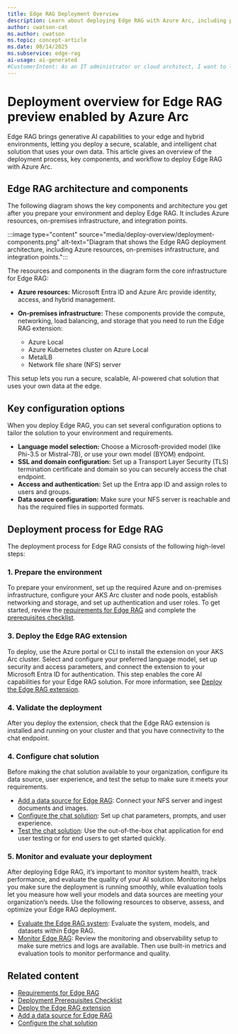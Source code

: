 ```yaml
---
title: Edge RAG Deployment Overview
description: Learn about deploying Edge RAG with Azure Arc, including prerequisites, configuration options, and steps for secure, scalable AI at the edge.
author: cwatson-cat
ms.author: cwatson
ms.topic: concept-article
ms.date: 08/14/2025
ms.subservice: edge-rag
ai-usage: ai-generated
#CustomerIntent: As an IT administrator or cloud architect, I want to learn about deploying and configuring Edge RAG with Azure Arc so that I can enable a secure, scalable AI-powered chat solution using my organization's data at the edge.
---
```


# Deployment overview for Edge RAG preview enabled by Azure Arc

Edge RAG brings generative AI capabilities to your edge and hybrid environments, letting you deploy a secure, scalable, and intelligent chat solution that uses your own data. This article gives an overview of the deployment process, key components, and workflow to deploy Edge RAG with Azure Arc.

## Edge RAG architecture and components

The following diagram shows the key components and architecture you get after you prepare your environment and deploy Edge RAG. It includes Azure resources, on-premises infrastructure, and integration points.

:::image type="content" source="media/deploy-overview/deployment-components.png" alt-text="Diagram that shows the Edge RAG deployment architecture, including Azure resources, on-premises infrastructure, and integration points.":::

The resources and components in the diagram form the core infrastructure for Edge RAG:

- **Azure resources:**
  Microsoft Entra ID and Azure Arc provide identity, access, and hybrid management.

- **On-premises infrastructure:**
  These components provide the compute, networking, load balancing, and storage that you need to run the Edge RAG extension:

  - Azure Local
  - Azure Kubernetes cluster on Azure Local
  - MetalLB
  - Network file share (NFS) server

This setup lets you run a secure, scalable, AI-powered chat solution that uses your own data at the edge.

## Key configuration options

When you deploy Edge RAG, you can set several configuration options to tailor the solution to your environment and requirements.

- **Language model selection:** Choose a Microsoft-provided model (like Phi-3.5 or Mistral-7B), or use your own model (BYOM) endpoint.
- **SSL and domain configuration:** Set up a Transport Layer Security (TLS) termination certificate and domain so you can securely access the chat endpoint.
- **Access and authentication:** Set up the Entra app ID and assign roles to users and groups.
- **Data source configuration:** Make sure your NFS server is reachable and has the required files in supported formats.

## Deployment process for Edge RAG

The deployment process for Edge RAG consists of the following high-level steps:

### 1. Prepare the environment

To prepare your environment, set up the required Azure and on-premises infrastructure, configure your AKS Arc cluster and node pools, establish networking and storage, and set up authentication and user roles. To get started, review the [requirements for Edge RAG](requirements.md) and complete the [prerequisites checklist](complete-prerequisites.md).

### 3. Deploy the Edge RAG extension

To deploy, use the Azure portal or CLI to install the extension on your AKS Arc cluster. Select and configure your preferred language model, set up security and access parameters, and connect the extension to your Microsoft Entra ID for authentication. This step enables the core AI capabilities for your Edge RAG solution. For more information, see [Deploy the Edge RAG extension](deploy.md).

### 4. Validate the deployment

After you deploy the extension, check that the Edge RAG extension is installed and running on your cluster and that you have connectivity to the chat endpoint.

### 4. Configure chat solution

Before making the chat solution available to your organization, configure its data source, user experience, and test the setup to make sure it meets your requirements.

- [Add a data source for Edge RAG](add-data-source.md): Connect your NFS server and ingest documents and images.
- [Configure the chat solution](build-chat-solution-overview.md): Set up chat parameters, prompts, and user experience.
- [Test the chat solution](test-end-user-app.md): Use the out-of-the-box chat application for end user testing or for end users to get started quickly.

### 5. Monitor and evaluate your deployment

After deploying Edge RAG, it’s important to monitor system health, track performance, and evaluate the quality of your AI solution. Monitoring helps you make sure the deployment is running smoothly, while evaluation tools let you measure how well your models and data sources are meeting your organization’s needs. Use the following resources to observe, assess, and optimize your Edge RAG deployment.

- [Evaluate the Edge RAG system](evaluate-solution.md): Evaluate the system, models, and datasets within Edge RAG.
- [Monitor Edge RAG](observability.md): Review the monitoring and observability setup to make sure metrics and logs are available. Then use built-in metrics and evaluation tools to monitor performance and quality.

## Related content

- [Requirements for Edge RAG](requirements.md)
- [Deployment Prerequisites Checklist](complete-prerequisites.md)
- [Deploy the Edge RAG extension](deploy.md)
- [Add a data source for Edge RAG](add-data-source.md)
- [Configure the chat solution](build-chat-solution-overview.md)